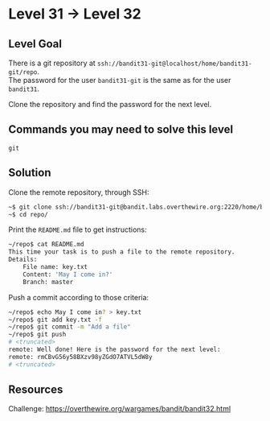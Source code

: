 # Level 31 → Level 32

## Level Goal
There is a git repository at `ssh://bandit31-git@localhost/home/bandit31-git/repo`.  
The password for the user `bandit31-git` is the same as for the user `bandit31`.  
  
Clone the repository and find the password for the next level.

## Commands you may need to solve this level
`git`

## Solution

Clone the remote repository, through SSH:

```sh
~$ git clone ssh://bandit31-git@bandit.labs.overthewire.org:2220/home/bandit31-git/repo # git password: OoffzGDlzhAlerFJ2cAiz1D41JW1Mhmt
~$ cd repo/
```

Print the `README.md` file to get instructions:

```sh
~/repo$ cat README.md
This time your task is to push a file to the remote repository.
Details:
    File name: key.txt
    Content: 'May I come in?'
    Branch: master
```

Push a commit according to those criteria:

```sh
~/repo$ echo May I come in? > key.txt
~/repo$ git add key.txt -f
~/repo$ git commit -m "Add a file"
~/repo$ git push
# <truncated>
remote: Well done! Here is the password for the next level:
remote: rmCBvG56y58BXzv98yZGdO7ATVL5dW8y
# <truncated>
```

## Resources

Challenge: https://overthewire.org/wargames/bandit/bandit32.html